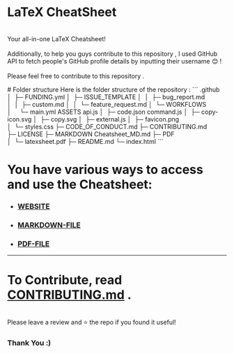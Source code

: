 # LaTeX CheatSheet
<p>
 <br>Your all-in-one LaTeX Cheatsheet!</br>
 <br>Additionally, to help you guys contribute to this repository , I used GitHub API to fetch people's GitHub profile details by inputting their username 😊 ! </br>
 <br>Please feel free to contribute to this repository .</br>
</p>
# Folder structure
Here is the folder structure of the repository : 
```
.github
│  ├─ FUNDING.yml
│  ├─ ISSUE_TEMPLATE
│  │  ├─ bug_report.md
│  │  ├─ custom.md
│  │  └─ feature_request.md
│  └─ WORKFLOWS
│     └─ main.yml
ASSETS
api.js
│  ├─ code.json
command.js
│  ├─ copy-icon.svg
│  ├─ copy.svg
│  ├─ external.js
│  ├─ favicon.png
│  └─ styles.css
├─ CODE_OF_CONDUCT.md
├─ CONTRIBUTING.md
├─ LICENSE
├─ MARKDOWN
Cheatsheet_MD.md
├─ PDF
│  └─ latexsheet.pdf
├─ README.md
└─ index.html
```


# You have various ways to access and use the Cheatsheet:

- ### [WEBSITE](https://latex-cheatsheet.vercel.app/)
- ### [MARKDOWN-FILE](MARKDOWN/Cheatsheet_MD.md)
- ### [PDF-FILE](PDF/latexsheet.pdf)

---

# To Contribute, read [CONTRIBUTING.md](CONTRIBUTING.md) . 
<p>
  <br>
Please leave a review and ⭐ the repo if you found it useful! </br>
</p>

### Thank You :)


